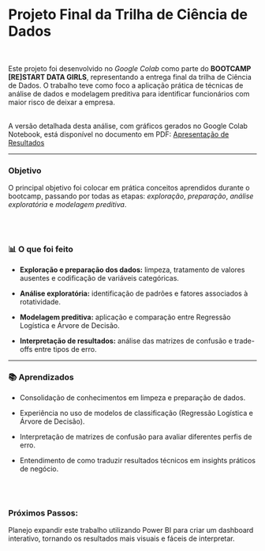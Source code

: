 # Projeto Final da Trilha de Ciência de Dados
<br/>

Este projeto foi desenvolvido no _Google Colab_ como parte do **BOOTCAMP [RE]START DATA GIRLS**, representando a entrega final da trilha de Ciência de Dados. O trabalho teve como foco a aplicação prática de técnicas de análise de dados e modelagem preditiva para identificar funcionários com maior risco de deixar a empresa. <br/> <br/>

A versão detalhada desta análise, com gráficos gerados no Google Colab Notebook, está disponível no documento em PDF: [Apresentação de Resultados](https://github.com/sarah-ingrid/DataGirls_attrition-predictio/blob/main/Apresenta%C3%A7%C3%A3o%20de%20Resultados.pdf)

--- 

### Objetivo
O principal objetivo foi colocar em prática conceitos aprendidos durante o bootcamp, passando por todas as etapas: *exploração*, *preparação*, *análise exploratória* e *modelagem preditiva*. 

<br/> <br/>

### 📊 O que foi feito
- **Exploração e preparação dos dados:** limpeza, tratamento de valores ausentes e codificação de variáveis categóricas. 
* **Análise exploratória:** identificação de padrões e fatores associados à rotatividade. 
- **Modelagem preditiva:** aplicação e comparação entre Regressão Logística e Árvore de Decisão. 
* **Interpretação de resultados:** análise das matrizes de confusão e trade-offs entre tipos de erro. 

---

### 📚 Aprendizados
- Consolidação de conhecimentos em limpeza e preparação de dados.
* Experiência no uso de modelos de classificação (Regressão Logística e Árvore de Decisão).
- Interpretação de matrizes de confusão para avaliar diferentes perfis de erro.
* Entendimento de como traduzir resultados técnicos em insights práticos de negócio.

<br/> <br/> 
### Próximos Passos:
Planejo expandir este trabalho utilizando Power BI para criar um dashboard interativo, tornando os resultados mais visuais e fáceis de interpretar.

